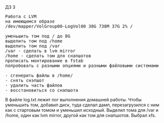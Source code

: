 ДЗ 3
<pre>
Работа с LVM
на имеющемся образе 
/dev/mapper/VolGroup00-LogVol00 38G 738M 37G 2% /

уменьшить том под / до 8G
выделить том под /home
выделить том под /var
/var - сделать в lvm mirror
/home - сделать том для снапшотов
прописать монтирование в fstab
попробовать с разными опциями и разными файловыми системами ( на выбор)

- сгенерить файлы в /home/
- снять снэпшот
- удалить часть файлов
- восстановиться со снапшота
</pre>
В файле log.txt лежит лог выполнения домашней работы.
Чтобы уменьшить том, добавил диск, туда сделал дамп, перезагрузился с ним как с стартовым томом и уменьшил исходный.
Выделил тома для /var и /home, один как lvm mirror, другой как том для снапшотов. Выбрал xfs.

